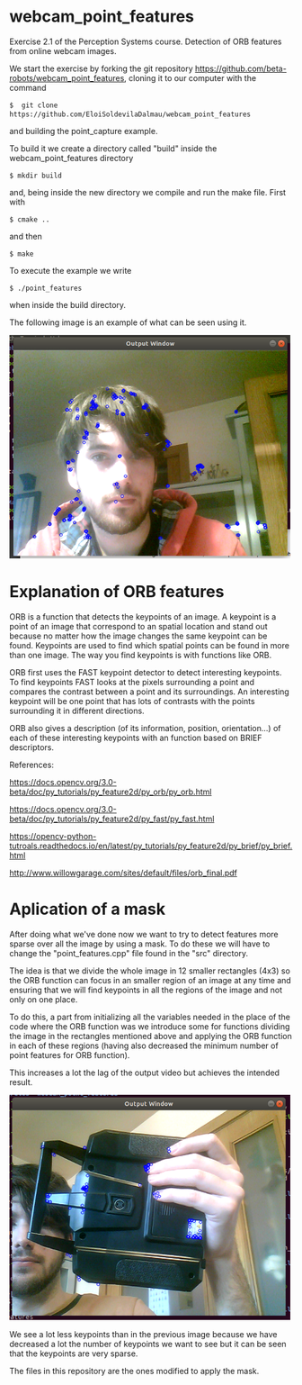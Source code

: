 # webcam_point_features
Exercise 2.1 of the Perception Systems course. Detection of ORB features from online webcam images.


We start the exercise by forking the git repository https://github.com/beta-robots/webcam_point_features, cloning it to our computer with the command

    $  git clone https://github.com/EloiSoldevilaDalmau/webcam_point_features
  
and building the point_capture example.

To build it we create a directory called "build" inside the webcam_point_features directory

    $ mkdir build
and, being inside the new directory we compile and run the make file. First with 

    $ cmake .. 
and then 

    $ make 

To execute the example we write 

    $ ./point_features 
when inside the build directory.


The following image is an example of what can be seen using it.

<img src="images/webcam_point_features.png" width="500">
    
# Explanation of ORB features

ORB is a function that detects the keypoints of an image. A keypoint is a point of an image that correspond to an spatial location and stand out because no matter how the image changes the same keypoint can be found. Keypoints are used to find which spatial points can be found in more than one image. The way you find keypoints is with functions like ORB.

ORB first uses the FAST keypoint detector to detect interesting keypoints. To find keypoints FAST looks at the pixels surrounding a point and compares the contrast between a point and its surroundings. An interesting keypoint will be one point that has lots of contrasts with the points surrounding it in different directions.

ORB also gives a description (of its information, position, orientation...) of each of these interesting keypoints with an function based on BRIEF descriptors.


References:

https://docs.opencv.org/3.0-beta/doc/py_tutorials/py_feature2d/py_orb/py_orb.html

https://docs.opencv.org/3.0-beta/doc/py_tutorials/py_feature2d/py_fast/py_fast.html

https://opencv-python-tutroals.readthedocs.io/en/latest/py_tutorials/py_feature2d/py_brief/py_brief.html

http://www.willowgarage.com/sites/default/files/orb_final.pdf


# Aplication of a mask

After doing what we've done now we want to try to detect features more sparse over all the image by using a mask. To do these we will have to change the "point_features.cpp" file found in the "src" directory.

The idea is that we divide the whole image in 12 smaller rectangles (4x3) so the ORB function can focus in an smaller region of an image at any time and ensuring that we will find keypoints in all the regions of the image and not only on one place.

To do this, a part from initializing all the variables needed in the place of the code where the ORB function was we introduce some for functions dividing the image in the rectangles mentioned above and applying the ORB function in each of these regions (having also decreased the minimum number of point features for ORB function).

This increases a lot the lag of the output video but achieves the intended result.

<img src="images/point_features_2.png" width="500">

We see a lot less keypoints than in the previous image because we have decreased a lot the number of keypoints we want to see but it can be seen that the keypoints are very sparse.

The files in this repository are the ones modified to apply the mask.
